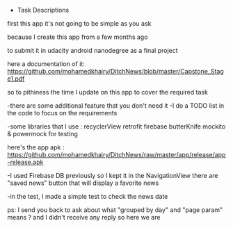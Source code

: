 * Task Descriptions 

first this app it's not going to be simple as you ask 

because I create this app from a few months ago 

to submit it in udacity android nanodegree as a final project 

here a documentation of it: https://github.com/mohamedkhairy/DitchNews/blob/master/Capstone_Stage1.pdf

so to pithiness the time I update on this app to cover the required task

-there are some additional feature that you don't need it
-I do a TODO list in the code to focus on the requirements 

-some libraries that I use :
 recyclerView
 retrofit
 firebase
 butterKnife
 mockito & powermock for testing

here's the app apk : https://github.com/mohamedkhairy/DitchNews/raw/master/app/release/app-release.apk

-I used Firebase DB previously so I kept it 
in the NavigationView there are "saved news" button that will display a favorite news

-in the test, I made a simple test to check the news date 

ps: I send you back to ask about what "grouped by day"  and "page param" means ?
and I didn't receive any reply  so here we are